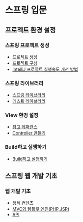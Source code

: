 # 스프링 입문

## 프로젝트 환경 설정

### 스프링 프로젝트 생성

- [프로젝트 생성]()
- [프로젝트 구성]()
- [IntelliJ 프로젝트 실행속도 개선 방법]()

### 스프링 라이브러리

- [스프링 라이브러리]()
- [테스트 라이브러리]()

### View 환경 설정

- [참고 레퍼런스]()
- [Controller 만들기]()

### Build하고 실행하기

- [Build하고 실행하기]()

## 스프링 웹 개발 기초

### 웹 개발 기초

- [정적 컨텐츠]()
- [MVC와 템플릿 엔진(PHP,JSP)]()
- [API]()
